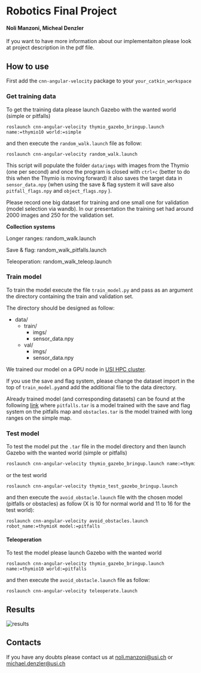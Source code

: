 # Robotics Final Project

#### Noli Manzoni, Micheal Denzler

If you want to have more information about our implementaiton please look at project description in the pdf file.

## How to use

First add the `cnn-angular-velocity` package to your `your_catkin_workspace`

### Get training data
To get the training data please launch Gazebo with the wanted world (simple or pitfalls)
```
roslaunch cnn-angular-velocity thymio_gazebo_bringup.launch name:=thymio10 world:=simple
```
and then execute the `random_walk.launch` file as follow:
```
roslaunch cnn-angular-velocity random_walk.launch
```
This script will populate the folder `data/imgs` with images from the Thymio (one per second) and once the program is closed with `ctrl+c` (better to do this when the Thymio is moving forward) it also saves the target data in `sensor_data.npy` (when using the save & flag system it will save also ` pitfall_flags.npy` and `object_flags.npy` ).

Please record one big dataset for training and one small one for validation (model selection via wandb). In our presentation the training set had around 2000 images and 250 for the validation set.

**Collection systems**

Longer ranges: random_walk.launch

Save & flag: random_walk_pitfalls.launch

Teleoperation: random_walk_teleop.launch

### Train model

To train the model execute the file `train_model.py` and pass as an argument the directory containing the train and validation set.

The directory should be designed as follow:

* data/
    * train/
        * imgs/
        * sensor_data.npy
    * val/
        * imgs/
        * sensor_data.npy

We trained our model on a GPU node in [USI HPC cluster](https://intranet.ics.usi.ch/HPC).

If you use the save and flag system, please change the dataset import in the top of `train_model.py`and add the additional file to the data directory.

Already trained model (and corresponding datasets) can be found at the following [link](https://mega.nz/folder/FhQjVQhB#WGYx3LL-L5fwcznx5PM3tw) where  `pitfalls.tar` is a model trained with the save and flag system on the pitfalls map and `obstacles.tar` is the model trained with long ranges on the simple map.

### Test model
To test the model put the `.tar` file in the model directory and then  launch Gazebo with the wanted world (simple or pitfalls)
```bash
roslaunch cnn-angular-velocity thymio_gazebo_bringup.launch name:=thymio10 world:=simple
```
or the test world

```
roslaunch cnn-angular-velocity thymio_test_gazebo_bringup.launch
```

and then execute the `avoid_obstacle.launch` file with the chosen model (pitfalls or obstacles) as follow (X is 10 for normal world and 11 to 16 for the test world):

```
roslaunch cnn-angular-velocity avoid_obstacles.launch robot_name:=thymioX model:=pitfalls
```

#### Teleoperation

To test the model please launch Gazebo with the wanted world 

```
roslaunch cnn-angular-velocity thymio_gazebo_bringup.launch name:=thymio10 world:=pitfalls
```
and then execute the `avoid_obstacle.launch` file as follow:
```
roslaunch cnn-angular-velocity teleoperate.launch
```

## Results

![results](https://github.com/raikilon/cnn-angular-velocity/blob/master/results.gif)

## Contacts 

If you have any doubts please contact us at noli.manzoni@usi.ch or michael.denzler@usi.ch



